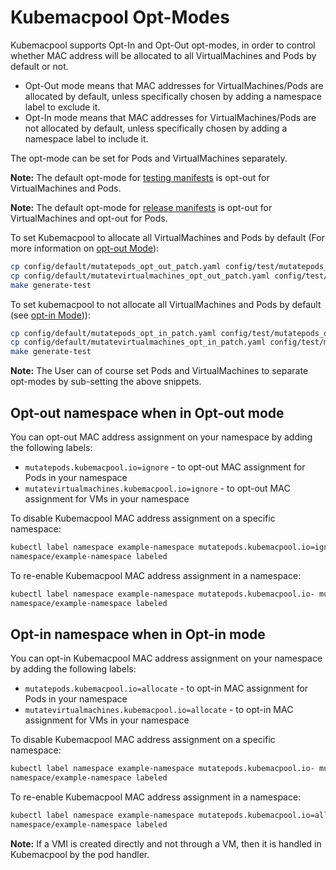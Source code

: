 # Kubemacpool Opt-Modes

Kubemacpool supports Opt-In and Opt-Out opt-modes, in order to control whether MAC address will 
be allocated to all VirtualMachines and Pods by default or not.
- Opt-Out mode means that MAC addresses for VirtualMachines/Pods are allocated by default, unless specifically chosen by adding a namespace label to exclude it.
- Opt-In mode means that MAC addresses for VirtualMachines/Pods are not allocated by default, unless specifically chosen by adding a namespace label to include it.

The opt-mode can be set for Pods and VirtualMachines separately.

**Note:** The default opt-mode for [testing manifests](../config/test/kubemacpool.yaml) is opt-out for VirtualMachines and Pods. 

**Note:** The default opt-mode for [release manifests](../config/release/kubemacpool.yaml) is opt-out for VirtualMachines and opt-out for Pods.

To set Kubemacpool to allocate all VirtualMachines and Pods by default (For more information on  [opt-out Mode](#How-to-opt-out-kubemacpool-MAC-assignment-for-a-namespace-in-Opt-out-mode)):
```bash
cp config/default/mutatepods_opt_out_patch.yaml config/test/mutatepods_opt_mode_patch.yaml
cp config/default/mutatevirtualmachines_opt_out_patch.yaml config/test/mutatevirtualmachines_opt_mode_patch.yaml
make generate-test
```

To set kubemacpool to not allocate all VirtualMachines and Pods by default (see [opt-in Mode](#How-to-opt-in-kubemacpool-MAC-assignment-for-a-namespace-in-Opt-in-mode))):
```bash
cp config/default/mutatepods_opt_in_patch.yaml config/test/mutatepods_opt_mode_patch.yaml
cp config/default/mutatevirtualmachines_opt_in_patch.yaml config/test/mutatevirtualmachines_opt_mode_patch.yaml
make generate-test
```

**Note:** The User can of course set Pods and VirtualMachines to separate opt-modes by sub-setting the above snippets. 

## Opt-out namespace when in Opt-out mode

You can opt-out MAC address assignment on your namespace by adding the following labels:
- `mutatepods.kubemacpool.io=ignore` - to opt-out MAC assignment for Pods in your namespace
- `mutatevirtualmachines.kubemacpool.io=ignore` - to opt-out MAC assignment for VMs in your namespace

To disable Kubemacpool MAC address assignment on a specific namespace:
```bash
kubectl label namespace example-namespace mutatepods.kubemacpool.io=ignore mutatevirtualmachines.kubemacpool.io=ignore
namespace/example-namespace labeled
```

To re-enable Kubemacpool MAC address assignment in a namespace:
```bash
kubectl label namespace example-namespace mutatepods.kubemacpool.io- mutatevirtualmachines.kubemacpool.io-
namespace/example-namespace labeled
```

## Opt-in namespace when in Opt-in mode

You can opt-in Kubemacpool MAC address assignment on your namespace by adding the following labels:
- `mutatepods.kubemacpool.io=allocate` - to opt-in MAC assignment for Pods in your namespace
- `mutatevirtualmachines.kubemacpool.io=allocate` - to opt-in MAC assignment for VMs in your namespace

To disable Kubemacpool MAC address assignment on a specific namespace:
```bash
kubectl label namespace example-namespace mutatepods.kubemacpool.io- mutatevirtualmachines.kubemacpool.io-
namespace/example-namespace labeled
```

To re-enable Kubemacpool MAC address assignment in a namespace:
```bash
kubectl label namespace example-namespace mutatepods.kubemacpool.io=allocate mutatevirtualmachines.kubemacpool.io=allocate
namespace/example-namespace labeled
```

**Note:** If a VMI is created directly and not through a VM, then it is handled in Kubemacpool by the pod handler.
